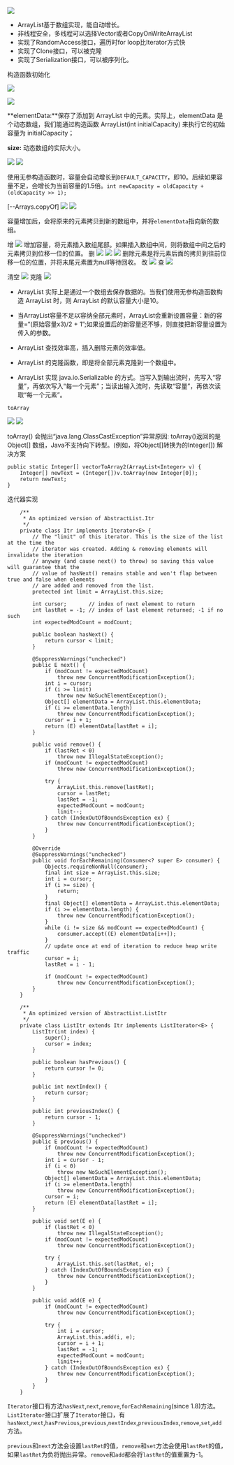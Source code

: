 ![](https://ws2.sinaimg.cn/large/006tKfTcly1ffxxson5hnj31ay02at9i.jpg)
+ ArrayList基于数组实现，能自动增长。
+ 非线程安全，多线程可以选择Vector或者CopyOnWriteArrayList
+ 实现了RandomAccess接口，遍历时for loop比Iterator方式快
+ 实现了Clone接口，可以被克隆
+ 实现了Serialization接口，可以被序列化。

构造函数初始化

![](https://ws3.sinaimg.cn/large/006tNc79ly1ffxyf2vbqwj31jc138wnr.jpg)

![](https://ws4.sinaimg.cn/large/006tNc79ly1ffxyfzrv7lj31cy0h2aeu.jpg)

**elementData:**保存了添加到 ArrayList 中的元素。实际上，elementData 是个动态数组，我们能通过构造函数 ArrayList(int initialCapacity) 来执行它的初始容量为 initialCapacity；

**size:** 动态数组的实际大小。

![](https://ws3.sinaimg.cn/large/006tNc79ly1ffxylhxmbtj31720zq480.jpg)
![](https://ws1.sinaimg.cn/large/006tNc79ly1ffxymx5lqxj31du0kmn29.jpg)

使用无参构造函数时，容量会自动增长到``DEFAULT_CAPACITY``，即10。后续如果容量不足，会增长为当前容量的1.5倍。``int newCapacity = oldCapacity + (oldCapacity >> 1);``

[--Arrays.copyOf]
![](https://ws2.sinaimg.cn/large/006tNc79ly1ffxyuytcg5j31kw0vbk3p.jpg)
![](https://ws4.sinaimg.cn/large/006tNc79ly1ffxywb4eh5j31cw0ou10m.jpg)

容量增加后，会将原来的元素拷贝到新的数组中，并将``elementData``指向新的数组。

增
![](https://ws3.sinaimg.cn/large/006tNc79ly1ffxyyotoq4j319m0xsqbn.jpg)
增加容量，将元素插入数组尾部。如果插入数组中间，则将数组中间之后的元素拷贝到位移一位的位置。
删
![](https://ws1.sinaimg.cn/large/006tNc79ly1ffxz1hmvw8j31bu0q244z.jpg)
![](https://ws4.sinaimg.cn/large/006tNc79ly1ffxz47is7oj31ek0w0ahr.jpg)
![](https://ws1.sinaimg.cn/large/006tNc79ly1ffxz4ftj9yj317q0e40vw.jpg)
删除元素是将元素后面的拷贝到往前位移一位的位置，并将末尾元素置为null等待回收。
改
![](https://ws1.sinaimg.cn/large/006tNbRwly1ffxze7v9vwj317o0iywjc.jpg)
查
![](https://ws4.sinaimg.cn/large/006tNbRwly1ffxzf4uys3j316o0eewhw.jpg)

清空
![](https://ws1.sinaimg.cn/large/006tNbRwly1ffxzgxi5mej313y0eo40m.jpg)
克隆
![](https://ws2.sinaimg.cn/large/006tNbRwly1ffxzhlezb2j319i0ie0x1.jpg)

+ ArrayList 实际上是通过一个数组去保存数据的。当我们使用无参构造函数构造 ArrayList 时，则 ArrayList 的默认容量大小是10。

+ 当ArrayList容量不足以容纳全部元素时，ArrayList会重新设置容量：新的容量=“(原始容量x3)/2 + 1”;如果设置后的新容量还不够，则直接把新容量设置为传入的参数。

+ ArrayList 查找效率高，插入删除元素的效率低。

+ ArrayList 的克隆函数，即是将全部元素克隆到一个数组中。

+ ArrayList 实现 java.io.Serializable 的方式。当写入到输出流时，先写入“容量”，再依次写入“每一个元素”；当读出输入流时，先读取“容量”，再依次读取“每一个元素”。

``toArray``

![](https://ws1.sinaimg.cn/large/006tNbRwly1ffxzjp203hj31ae0j0dk4.jpg)
![](https://ws4.sinaimg.cn/large/006tNbRwly1ffxzk4pgoyj31cm108499.jpg)

toArray() 会抛出“java.lang.ClassCastException”异常原因: toArray()返回的是 Object[] 数组，Java不支持向下转型。(例如，将Object[]转换为的Integer[])
解决方案

```
public static Integer[] vectorToArray2(ArrayList<Integer> v) {
	Integer[] newText = (Integer[])v.toArray(new Integer[0]);
	return newText;
}
```

迭代器实现

```
	/**
     * An optimized version of AbstractList.Itr
     */
    private class Itr implements Iterator<E> {
        // The "limit" of this iterator. This is the size of the list at the time the
        // iterator was created. Adding & removing elements will invalidate the iteration
        // anyway (and cause next() to throw) so saving this value will guarantee that the
        // value of hasNext() remains stable and won't flap between true and false when elements
        // are added and removed from the list.
        protected int limit = ArrayList.this.size;

        int cursor;       // index of next element to return
        int lastRet = -1; // index of last element returned; -1 if no such
        int expectedModCount = modCount;

        public boolean hasNext() {
            return cursor < limit;
        }

        @SuppressWarnings("unchecked")
        public E next() {
            if (modCount != expectedModCount)
                throw new ConcurrentModificationException();
            int i = cursor;
            if (i >= limit)
                throw new NoSuchElementException();
            Object[] elementData = ArrayList.this.elementData;
            if (i >= elementData.length)
                throw new ConcurrentModificationException();
            cursor = i + 1;
            return (E) elementData[lastRet = i];
        }

        public void remove() {
            if (lastRet < 0)
                throw new IllegalStateException();
            if (modCount != expectedModCount)
                throw new ConcurrentModificationException();

            try {
                ArrayList.this.remove(lastRet);
                cursor = lastRet;
                lastRet = -1;
                expectedModCount = modCount;
                limit--;
            } catch (IndexOutOfBoundsException ex) {
                throw new ConcurrentModificationException();
            }
        }

        @Override
        @SuppressWarnings("unchecked")
        public void forEachRemaining(Consumer<? super E> consumer) {
            Objects.requireNonNull(consumer);
            final int size = ArrayList.this.size;
            int i = cursor;
            if (i >= size) {
                return;
            }
            final Object[] elementData = ArrayList.this.elementData;
            if (i >= elementData.length) {
                throw new ConcurrentModificationException();
            }
            while (i != size && modCount == expectedModCount) {
                consumer.accept((E) elementData[i++]);
            }
            // update once at end of iteration to reduce heap write traffic
            cursor = i;
            lastRet = i - 1;

            if (modCount != expectedModCount)
                throw new ConcurrentModificationException();
        }
    }
```

```
	/**
     * An optimized version of AbstractList.ListItr
     */
    private class ListItr extends Itr implements ListIterator<E> {
        ListItr(int index) {
            super();
            cursor = index;
        }

        public boolean hasPrevious() {
            return cursor != 0;
        }

        public int nextIndex() {
            return cursor;
        }

        public int previousIndex() {
            return cursor - 1;
        }

        @SuppressWarnings("unchecked")
        public E previous() {
            if (modCount != expectedModCount)
                throw new ConcurrentModificationException();
            int i = cursor - 1;
            if (i < 0)
                throw new NoSuchElementException();
            Object[] elementData = ArrayList.this.elementData;
            if (i >= elementData.length)
                throw new ConcurrentModificationException();
            cursor = i;
            return (E) elementData[lastRet = i];
        }

        public void set(E e) {
            if (lastRet < 0)
                throw new IllegalStateException();
            if (modCount != expectedModCount)
                throw new ConcurrentModificationException();

            try {
                ArrayList.this.set(lastRet, e);
            } catch (IndexOutOfBoundsException ex) {
                throw new ConcurrentModificationException();
            }
        }

        public void add(E e) {
            if (modCount != expectedModCount)
                throw new ConcurrentModificationException();

            try {
                int i = cursor;
                ArrayList.this.add(i, e);
                cursor = i + 1;
                lastRet = -1;
                expectedModCount = modCount;
                limit++;
            } catch (IndexOutOfBoundsException ex) {
                throw new ConcurrentModificationException();
            }
        }
    }
```

``Iterator``接口有方法``hasNext``,``next``,``remove``,``forEachRemaining``(since 1.8)方法。
``ListIterator``接口扩展了``Iterator``接口，有``hasNext``,``next``,``hasPrevious``,``previous``,``nextIndex``,``previousIndex``,``remove``,``set``,``add``方法。

``previous``和``next``方法会设置``lastRet``的值，``remove``和``set``方法会使用``lastRet``的值，如果``lastRet``为负将抛出异常。``remove``和``add``都会将``lastRet``的值重置为-1。